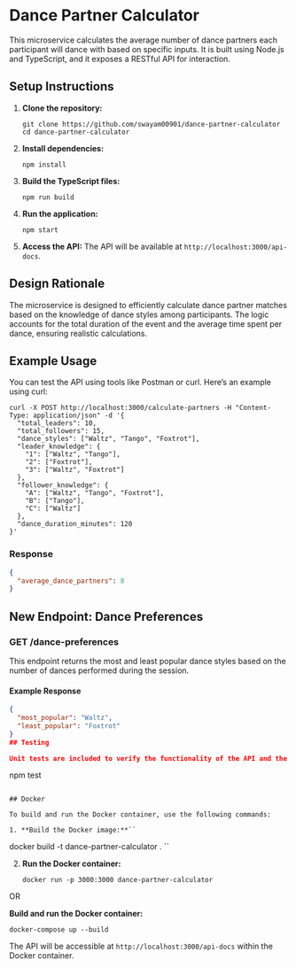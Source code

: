 # Dance Partner Calculator

This microservice calculates the average number of dance partners each participant will dance with based on specific inputs. It is built using Node.js and TypeScript, and it exposes a RESTful API for interaction.

## Setup Instructions

1. **Clone the repository:**
   ```
   git clone https://github.com/swayam00901/dance-partner-calculator
   cd dance-partner-calculator
   ```

2. **Install dependencies:**
   ```
   npm install
   ```

3. **Build the TypeScript files:**
   ```
   npm run build
   ```

4. **Run the application:**
   ```
   npm start
   ```

5. **Access the API:**
   The API will be available at `http://localhost:3000/api-docs`.

## Design Rationale

The microservice is designed to efficiently calculate dance partner matches based on the knowledge of dance styles among participants. The logic accounts for the total duration of the event and the average time spent per dance, ensuring realistic calculations.

## Example Usage

You can test the API using tools like Postman or curl. Here’s an example using curl:

```
curl -X POST http://localhost:3000/calculate-partners -H "Content-Type: application/json" -d '{
  "total_leaders": 10,
  "total_followers": 15,
  "dance_styles": ["Waltz", "Tango", "Foxtrot"],
  "leader_knowledge": {
    "1": ["Waltz", "Tango"],
    "2": ["Foxtrot"],
    "3": ["Waltz", "Foxtrot"]
  },
  "follower_knowledge": {
    "A": ["Waltz", "Tango", "Foxtrot"],
    "B": ["Tango"],
    "C": ["Waltz"]
  },
  "dance_duration_minutes": 120
}'
```

### Response

```json
{
  "average_dance_partners": 8
}
```
## New Endpoint: Dance Preferences

### GET /dance-preferences

This endpoint returns the most and least popular dance styles based on the number of dances performed during the session.

#### Example Response

```json
{
  "most_popular": "Waltz",
  "least_popular": "Foxtrot"
}
## Testing

Unit tests are included to verify the functionality of the API and the underlying logic. To run the tests, use the following command:

```
npm test
```

## Docker

To build and run the Docker container, use the following commands:

1. **Build the Docker image:**``
   ```
   docker build -t dance-partner-calculator .
   ``

2. **Run the Docker container:**

   ```
   docker run -p 3000:3000 dance-partner-calculator
   ```
OR

**Build and run the Docker container:**

   ```
   docker-compose up --build
   ```

The API will be accessible at `http://localhost:3000/api-docs` within the Docker container.